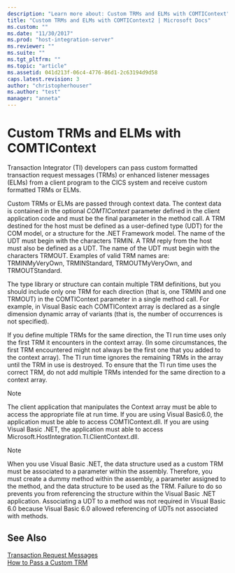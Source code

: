 ```yaml
---
description: "Learn more about: Custom TRMs and ELMs with COMTIContext"
title: "Custom TRMs and ELMs with COMTIContext2 | Microsoft Docs"
ms.custom: ""
ms.date: "11/30/2017"
ms.prod: "host-integration-server"
ms.reviewer: ""
ms.suite: ""
ms.tgt_pltfrm: ""
ms.topic: "article"
ms.assetid: 041d213f-06c4-4776-86d1-2c63194d9d58
caps.latest.revision: 3
author: "christopherhouser"
ms.author: "test"
manager: "anneta"
---
```

# Custom TRMs and ELMs with COMTIContext
Transaction Integrator (TI) developers can pass custom formatted transaction request messages (TRMs) or enhanced listener messages (ELMs) from a client program to the CICS system and receive custom formatted TRMs or ELMs.  
  
 Custom TRMs or ELMs are passed through context data. The context data is contained in the optional *COMTIContext* parameter defined in the client application code and must be the final parameter in the method call. A TRM destined for the host must be defined as a user-defined type (UDT) for the COM model, or a structure for the .NET Framework model. The name of the UDT must begin with the characters TRMIN. A TRM reply from the host must also be defined as a UDT. The name of the UDT must begin with the characters TRMOUT. Examples of valid TRM names are: TRMINMyVeryOwn, TRMINStandard, TRMOUTMyVeryOwn, and TRMOUTStandard.  
  
 The type library or structure can contain multiple TRM definitions, but you should include only one TRM for each direction (that is, one TRMIN and one TRMOUT) in the COMTIContext parameter in a single method call. For example, in Visual Basic each COMTIContext array is declared as a single dimension dynamic array of variants (that is, the number of occurrences is not specified).  
  
 If you define multiple TRMs for the same direction, the TI run time uses only the first TRM it encounters in the context array. (In some circumstances, the first TRM encountered might not always be the first one that you added to the context array). The TI run time ignores the remaining TRMs in the array until the TRM in use is destroyed. To ensure that the TI run time uses the correct TRM, do not add multiple TRMs intended for the same direction to a context array.  
  
> [!NOTE]
>  The client application that manipulates the Context array must be able to access the appropriate file at run time. If you are using Visual Basic6.0, the application must be able to access COMTIContext.dll. If you are using Visual Basic .NET, the application must able to access Microsoft.HostIntegration.TI.ClientContext.dll.  
  
> [!NOTE]
>  When you use Visual Basic .NET, the data structure used as a custom TRM must be associated to a parameter within the assembly. Therefore, you must create a dummy method within the assembly, a parameter assigned to the method, and the data structure to be used as the TRM. Failure to do so prevents you from referencing the structure within the Visual Basic .NET application. Associating a UDT to a method was not required in Visual Basic 6.0 because Visual Basic 6.0 allowed referencing of UDTs not associated with methods.  
  
## See Also  
 [Transaction Request Messages](../core/transaction-request-messages2.md)   
 [How to Pass a Custom TRM](../core/how-to-pass-a-custom-trm2.md)
